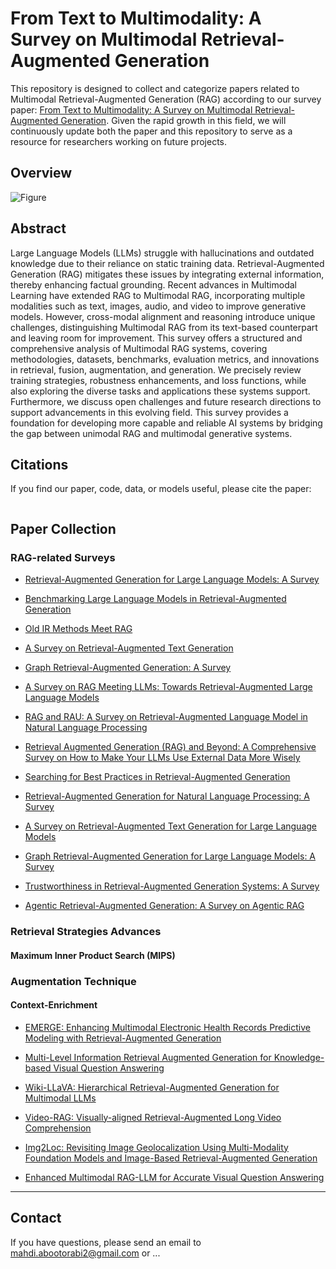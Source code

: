 # From Text to Multimodality: A Survey on Multimodal Retrieval-Augmented Generation

This repository is designed to collect and categorize papers related to Multimodal Retrieval-Augmented Generation (RAG) according to our survey paper: [From Text to Multimodality: A Survey on Multimodal Retrieval-Augmented Generation](https://arxiv.org/abs/xxxxx). Given the rapid growth in this field, we will continuously update both the paper and this repository to serve as a resource for researchers working on future projects.

## Overview
![Figure]()

## Abstract
Large Language Models (LLMs) struggle with hallucinations and outdated knowledge due to their reliance on static training data. Retrieval-Augmented Generation (RAG) mitigates these issues by integrating external information, thereby enhancing factual grounding. Recent advances in Multimodal Learning have extended RAG to Multimodal RAG, incorporating multiple modalities such as text, images, audio, and video to improve generative models. However, cross-modal alignment and reasoning introduce unique challenges, distinguishing Multimodal RAG from its text-based counterpart and leaving room for improvement.
This survey offers a structured and comprehensive analysis of Multimodal RAG systems, covering methodologies, datasets, benchmarks, evaluation metrics, and innovations in retrieval, fusion, augmentation, and generation. We precisely review training strategies, robustness enhancements, and loss functions, while also exploring the diverse tasks and applications these systems support. 
Furthermore, we discuss open challenges and future research directions to support advancements in this evolving field. This survey provides a foundation for developing more capable and reliable AI systems by bridging the gap between unimodal RAG and multimodal generative systems.

## Citations
If you find our paper, code, data, or models useful, please cite the paper:
```

```

## Paper Collection
### RAG-related Surveys
- [Retrieval-Augmented Generation for Large Language Models: A Survey](https://arxiv.org/abs/2312.10997)

- [Benchmarking Large Language Models in Retrieval-Augmented Generation](https://arxiv.org/abs/2309.01431) 

- [Old IR Methods Meet RAG](https://dl.acm.org/doi/pdf/10.1145/3626772.3657935)  

- [A Survey on Retrieval-Augmented Text Generation](https://arxiv.org/abs/2202.01110)  

- [Graph Retrieval-Augmented Generation: A Survey](https://arxiv.org/abs/2408.08921)  

- [A Survey on RAG Meeting LLMs: Towards Retrieval-Augmented Large Language Models](https://arxiv.org/abs/2405.06211)

- [RAG and RAU: A Survey on Retrieval-Augmented Language Model in Natural Language Processing](https://arxiv.org/abs/2404.19543)  

- [Retrieval Augmented Generation (RAG) and Beyond: A Comprehensive Survey on How to Make Your LLMs Use External Data More Wisely](https://arxiv.org/abs/2409.14924)  

- [Searching for Best Practices in Retrieval-Augmented Generation](https://arxiv.org/abs/2407.01219)  

- [Retrieval-Augmented Generation for Natural Language Processing: A Survey](https://arxiv.org/abs/2407.13193)  

- [A Survey on Retrieval-Augmented Text Generation for Large Language Models](https://arxiv.org/abs/2404.10981)  

- [Graph Retrieval-Augmented Generation for Large Language Models: A Survey](https://papers.ssrn.com/sol3/papers.cfm?abstract_id=4895062) 

- [Trustworthiness in Retrieval-Augmented Generation Systems: A Survey](https://arxiv.org/abs/2409.10102)  

- [Agentic Retrieval-Augmented Generation: A Survey on Agentic RAG](https://arxiv.org/abs/2501.09136)


### Retrieval Strategies Advances
#### Maximum Inner Product Search (MIPS)

### Augmentation Technique
#### Context-Enrichment 

- [EMERGE: Enhancing Multimodal Electronic Health Records Predictive Modeling with Retrieval-Augmented Generation](https://doi.org/10.1145/3627673.3679582)  

- [Multi-Level Information Retrieval Augmented Generation for Knowledge-based Visual Question Answering](https://aclanthology.org/2024.emnlp-main.922/)  
- [Wiki-LLaVA: Hierarchical Retrieval-Augmented Generation for Multimodal LLMs](https://openaccess.thecvf.com/content/CVPR2024/html/Caffagni_Wiki-LLaVA_Hierarchical_Retrieval-Augmented_Generation_for_Multimodal_LLMs_CVPR_2024_paper.html)  
- [Video-RAG: Visually-aligned Retrieval-Augmented Long Video Comprehension](https://arxiv.org/abs/2411.13093)  
- [Img2Loc: Revisiting Image Geolocalization Using Multi-Modality Foundation Models and Image-Based Retrieval-Augmented Generation](https://doi.org/10.1145/3627673.3679582)  
- [Enhanced Multimodal RAG-LLM for Accurate Visual Question Answering](https://arxiv.org/abs/2412.20927) 



---
## Contact
If you have questions, please send an email to mahdi.abootorabi2@gmail.com or ...
